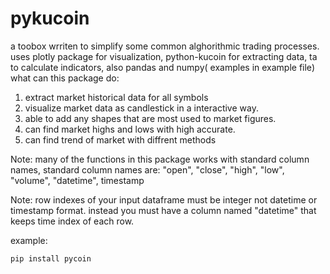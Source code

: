 # pykucoin
a toobox wrriten to simplify some common alghorithmic trading processes.
uses plotly package for visualization, python-kucoin for extracting data, ta to calculate indicators, also pandas and numpy( examples in example file)
what can this package do:
1. extract market historical data for all symbols
2. visualize market data as candlestick in a interactive way.
3. able to add any shapes that are most used to market figures.
4. can find market highs and lows with high accurate.
5. can find trend of market with diffrent methods 

Note: many of the functions in this package works with standard column names, standard column names are:
"open", "close", "high", "low", "volume", "datetime", timestamp

Note: row indexes of your input dataframe must be integer not datetime or timestamp format.
instead you must have a column named "datetime" that keeps time index of each row. 

example:
```
pip install pycoin
```

